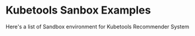 # Kubetools Sanbox Examples

Here's a list of Sandbox environment for Kubetools Recommender System

